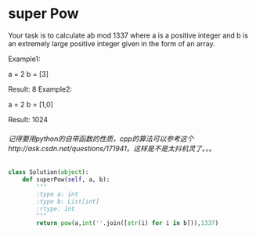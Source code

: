 # super Pow
Your task is to calculate ab mod 1337 where a is a positive integer and b is an extremely large positive integer given in the form of an array.

Example1:

a = 2
b = [3]

Result: 8
Example2:

a = 2
b = [1,0]

Result: 1024

###### 记得要用python的自带函数的性质，cpp的算法可以参考这个http://ask.csdn.net/questions/171941。这样是不是太抖机灵了。。。
```python
class Solution(object):
    def superPow(self, a, b):
        """
        :type a: int
        :type b: List[int]
        :rtype: int
        """
        return pow(a,int(''.join([str(i) for i in b])),1337)

```
